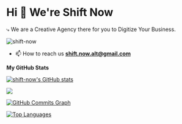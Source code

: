 Hi 👋 We're Shift Now
===============================

⤷ We are a Creative Agency there for you to Digitize Your Business.

<img src="https://komarev.com/ghpvc/?username=shift-now&show_icons=true&hide=&count_private=true&title_color=22c55e&text_color=ffffff&icon_color=14b8a6&bg_color=1c1917&hide_border=true&show_icons=true" alt="shift-now"/>

- 📫 How to reach us **shift.now.alt@gmail.com**

<b>My GitHub Stats</b>

<a href="http://www.github.com/shift-now"><img src="https://github-readme-stats.vercel.app/api?username=shift-now&show_icons=true&hide=&count_private=true&title_color=22c55e&text_color=ffffff&icon_color=14b8a6&bg_color=1c1917&hide_border=true&show_icons=true" alt="shift-now's GitHub stats" /></a>

<a href="http://www.github.com/shift-now"><img src="https://github-readme-streak-stats.herokuapp.com/?user=shift-now&stroke=ffffff&background=1c1917&ring=22c55e&fire=22c55e&currStreakNum=ffffff&currStreakLabel=22c55e&sideNums=ffffff&sideLabels=ffffff&dates=ffffff&hide_border=true" /></a>

<a href="http://www.github.com/shift-now">
<img src="https://github-readme-activity-graph.vercel.app/graph?username=shift-now&bg_color=1c1917&color=ffffff&line=14b8a6&point=ffffff&area_color=1c1917&area=true&hide_border=true&custom_title=GitHub%20Commits%20Graph" alt="GitHub Commits Graph" />
</a>

<a href="https://github.com/shift-now" align="left"><img src="https://github-readme-stats.vercel.app/api/top-langs/?username=shift-now&langs_count=10&title_color=22c55e&text_color=ffffff&icon_color=14b8a6&bg_color=1c1917&hide_border=true&locale=en&custom_title=Top%20%Languages" alt="Top Languages" /></a>


<!---
shift-now/shift-now is a ✨ special ✨ repository because its `README.md` (this file) appears on your GitHub profile.
You can click the Preview link to take a look at your changes.
--->
